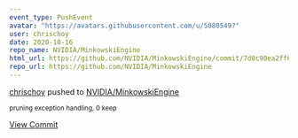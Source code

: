 ```yaml
---
event_type: PushEvent
avatar: "https://avatars.githubusercontent.com/u/5080549?"
user: chrischoy
date: 2020-10-16
repo_name: NVIDIA/MinkowskiEngine
html_url: https://github.com/NVIDIA/MinkowskiEngine/commit/7d0c90ea2ff69d730d0a3bd2010eb32fbea86531
repo_url: https://github.com/NVIDIA/MinkowskiEngine
---
```


<a href='https://github.com/chrischoy' target='_blank'>chrischoy</a> pushed to <a href='https://github.com/NVIDIA/MinkowskiEngine' target='_blank'>NVIDIA/MinkowskiEngine</a>

<small>pruning exception handling, 0 keep</small>

<a href='https://github.com/NVIDIA/MinkowskiEngine/commit/7d0c90ea2ff69d730d0a3bd2010eb32fbea86531' target='_blank'>View Commit</a>